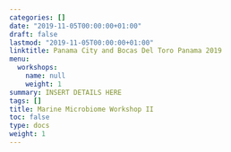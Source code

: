 ```yaml
---
categories: []
date: "2019-11-05T00:00:00+01:00"
draft: false
lastmod: "2019-11-05T00:00:00+01:00"
linktitle: Panama City and Bocas Del Toro Panama 2019
menu:
  workshops:
    name: null
    weight: 1
summary: INSERT DETAILS HERE
tags: []
title: Marine Microbiome Workshop II
toc: false
type: docs
weight: 1
---
```

